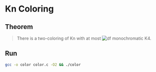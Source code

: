 # Kn Coloring

## Theorem
> There is a two-coloring of Kn with at most ![df](https://tva1.sinaimg.cn/large/007S8ZIlgy1ge7pj5ecmrg301900m09j.gif) monochromatic K4.

## Run
```bash
gcc -o color color.c -O2 && ./color
```